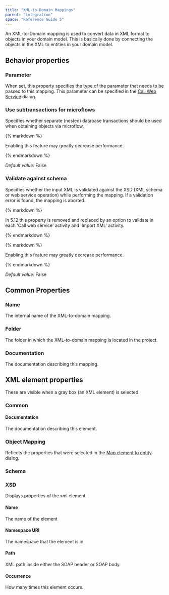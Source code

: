 ```yaml
---
title: "XML-to-Domain Mappings"
parent: "integration"
space: "Reference Guide 5"
---
```



An XML-to-Domain mapping is used to convert data in XML format to objects in your domain model. This is basically done by connecting the objects in the XML to entities in your domain model.

## Behavior properties

### Parameter

When set, this property specifies the type of the parameter that needs to be passed to this mapping. This parameter can be specified in the [Call Web Service](/refguide5/call-web-service) dialog.

### Use subtransactions for microflows

Specifies whether separate (nested) database transactions should be used when obtaining objects via microflow.

<div class="alert alert-warning">{% markdown %}

Enabling this feature may greatly decrease performance.

{% endmarkdown %}</div>

_Default value:_ False

### Validate against schema

Specifies whether the input XML is validated against the XSD (XML schema or web service operation) while performing the mapping. If a validation error is found, the mapping is aborted.

<div class="alert alert-warning">{% markdown %}

In 5.12 this property is removed and replaced by an option to validate in each 'Call web service' activity and 'Import XML' activity.

{% endmarkdown %}</div><div class="alert alert-warning">{% markdown %}

Enabling this feature may greatly decrease performance.

{% endmarkdown %}</div>

_Default value:_ False

## Common Properties

### Name

The internal name of the XML-to-domain mapping.

### Folder

The folder in which the XML-to-domain mapping is located in the project.

### Documentation

The documentation describing this mapping.

## XML element properties

These are visible when a gray box (an XML element) is selected.

### Common

#### Documentation

The documentation describing this element.

### Object Mapping

Reflects the properties that were selected in the [Map element to entity](/refguide5/map-element-to-entity) dialog.

### Schema

### XSD

Displays properties of the xml element.

#### Name

The name of the element

#### Namespace URI

The namespace that the element is in.

#### Path

XML path inside either the SOAP header or SOAP body.

#### Occurrence

How many times this element occurs.
